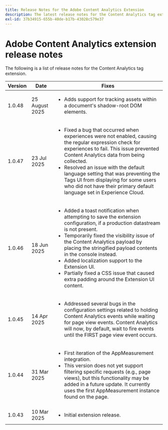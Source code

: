 ```yaml
---
title: Release Notes for the Adobe Content Analytics Extension
description: The latest release notes for the Content Analytics tag extension in Adobe Experience Platform.
exl-id: 37b34915-655b-40de-b17b-43028c579e37
---
```

# Adobe Content Analytics extension release notes

The following is a list of release notes for the Content Analytics tag extension.

| Version | Date | Fixes |
|---|---|---|
| 1.0.48 | 25 August 2025 | <ul><li>Adds support for tracking assets within a document's shadow-root DOM elements.</li></ul> |
| 1.0.47 | 23 Jul 2025 | <ul><li>Fixed a bug that occurred when experiences were not enabled, causing the regular expression check for experiences to fail. This issue prevented Content Analytics data from being collected.</li><li>Resolved an issue with the default language setting that was preventing the Tags UI from displaying for some users who did not have their primary default language set in Experience Cloud.</li></ul> |
| 1.0.46 | 18 Jun 2025 | <ul><li>Added a toast notification when attempting to save the extension configuration, if a production datastream is not present.</li><li>Temporarily fixed the visibility issue of the Content Analytics payload by placing the stringified payload contents in the console instead.</li><li>Added localization support to the Extension UI.</li><li>Partially fixed a CSS issue that caused extra padding around the Extension UI content.</li></ul> |
| 1.0.45 | 14 Apr 2025 | <ul><li>Addressed several bugs in the configuration settings related to holding Content Analytics events while waiting for page view events. Content Analytics will now, by default, wait to fire events until the FIRST page view event occurs.</li></ul> |
| 1.0.44 | 31 Mar 2025 | <ul><li>First iteration of the AppMeasurement integration.</li><li>This version does not yet support filtering specific requests (e.g., page views), but this functionality may be added in a future update. It currently uses the first AppMeasurement instance found on the page.</li></ul> |
| 1.0.43 | 10 Mar 2025 | <ul><li>Initial extension release.</li></ul> |
